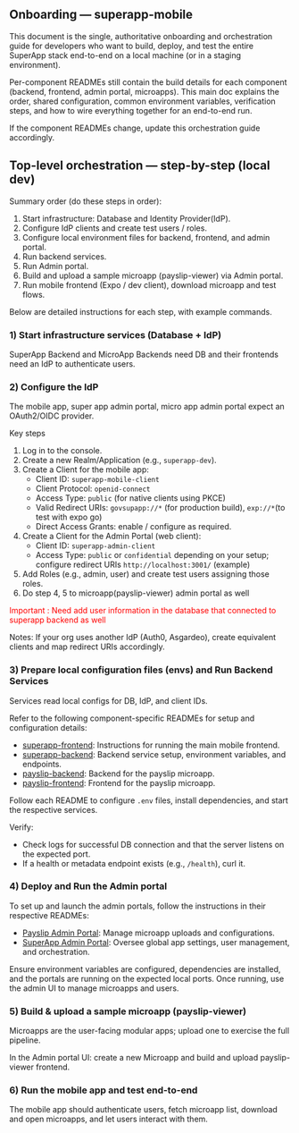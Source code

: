 ## Onboarding — superapp-mobile 

This document is the single, authoritative onboarding and orchestration guide for developers who want to build, deploy, and test the entire SuperApp stack end-to-end on a local machine (or in a staging environment).

Per-component READMEs still contain the build details for each component (backend, frontend, admin portal, microapps). This main doc explains the order, shared configuration, common environment variables, verification steps, and how to wire everything together for an end-to-end run.

If the component READMEs change, update this orchestration guide accordingly.

## Top-level orchestration — step-by-step (local dev)

Summary order (do these steps in order):

1. Start infrastructure: Database and Identity Provider(IdP).
2. Configure IdP clients and create test users / roles.
3. Configure local environment files for backend, frontend, and admin portal.
4. Run backend services.
5. Run Admin portal.
6. Build and upload a sample microapp (payslip-viewer) via Admin portal.
7. Run mobile frontend (Expo / dev client), download microapp and test flows.

Below are detailed instructions for each step, with example commands.

### 1) Start infrastructure services (Database + IdP)

SuperApp Backend and MicroApp Backends need DB and their frontends need an IdP to authenticate users.

### 2) Configure the IdP

The mobile app, super app admin portal, micro app admin portal expect an OAuth2/OIDC provider.

Key steps

1. Log in to the console.
2. Create a new Realm/Application (e.g., `superapp-dev`).
3. Create a Client for the mobile app:
     - Client ID: `superapp-mobile-client`
     - Client Protocol: `openid-connect`
     - Access Type: `public` (for native clients using PKCE)
     - Valid Redirect URIs: `govsupapp://*` (for production build), `exp://*`(to test with expo go)
     - Direct Access Grants: enable / configure as required.
4. Create a Client for the Admin Portal (web client):
     - Client ID: `superapp-admin-client`
     - Access Type: `public` or `confidential` depending on your setup; configure redirect URIs `http://localhost:3001/` (example)
5. Add Roles (e.g., admin, user) and create test users assigning those roles.
6. Do step 4, 5 to microapp(payslip-viewer) admin portal as well

<p><span style="color: red;">Important : Need add user information in the database that connected to superapp backend as well </span></p>

Notes: If your org uses another IdP (Auth0, Asgardeo), create equivalent clients and map redirect URIs accordingly.


### 3) Prepare local configuration files (envs) and Run Backend Services

Services read local configs for DB, IdP, and client IDs.

Refer to the following component-specific READMEs for setup and configuration details:

- [superapp-frontend](../frontend/README.md): Instructions for running the main mobile frontend.
- [superapp-backend](../backend/README.md): Backend service setup, environment variables, and endpoints.
- [payslip-backend](../sample_microapps/payslip-viewer/backend/README.md): Backend for the payslip microapp.
- [payslip-frontend](../sample_microapps/payslip-viewer/frontend/README.md): Frontend for the payslip microapp.

Follow each README to configure `.env` files, install dependencies, and start the respective services.

Verify:

- Check logs for successful DB connection and that the server listens on the expected port.
- If a health or metadata endpoint exists (e.g., `/health`), curl it.


### 4) Deploy and Run the Admin portal

To set up and launch the admin portals, follow the instructions in their respective READMEs:

- [Payslip Admin Portal](../sample_microapps/payslip-viewer/admin_portal/README.md): Manage microapp uploads and configurations.
- [SuperApp Admin Portal](../superapp_admin_portal/README.md): Oversee global app settings, user management, and orchestration.

Ensure environment variables are configured, dependencies are installed, and the portals are running on the expected local ports. Once running, use the admin UI to manage microapps and users.

### 5) Build & upload a sample microapp (payslip-viewer)

Microapps are the user-facing modular apps; upload one to exercise the full pipeline.

In the Admin portal UI: create a new Microapp and build and upload payslip-viewer frontend.


### 6) Run the mobile app and test end-to-end

The mobile app should authenticate users, fetch microapp list, download and open microapps, and let users interact with them.

